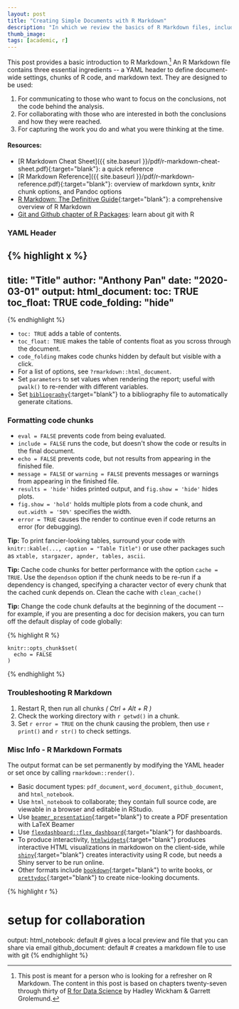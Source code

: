 ```yaml
---
layout: post
title: "Creating Simple Documents with R Markdown"
description: "In which we review the basics of R Markdown files, including the YAML header, code chunk options, and formatting options."
thumb_image: 
tags: [academic, r]
---
```


This post provides a basic introduction to R Markdown.[^1] An R Markdown file contains three essential ingredients -- a YAML header to define document-wide settings, chunks of R code, and markdown text. They are designed to be used:

1. For communicating to those who want to focus on the conclusions, not the code behind the analysis.
2. For collaborating with those who are interested in both the conclusions and how they were reached.
3. For capturing the work you do and what you were thinking at the time.

[^1]: This post is meant for a person who is looking for a refresher on R Markdown. The content in this post is based on chapters twenty-seven through thirty of [R for Data Science](https://r4ds.had.co.nz/index.html) by Hadley Wickham & Garrett Grolemund.


#### Resources:

- [R Markdown Cheat Sheet]({{ site.baseurl }}/pdf/r-markdown-cheat-sheet.pdf){:target="blank"}: a quick reference
- [R Markdown Reference]({{ site.baseurl }}/pdf/r-markdown-reference.pdf){:target="blank"}: overview of markdown syntx, knitr chunk options, and Pandoc options
- [R Markdown: The Definitive Guide](https://bookdown.org/yihui/rmarkdown/){:target="blank"}: a comprehensive overview of R Markdown
- [Git and Github chapter of R Packages](http://r-pkgs.had.co.nz/git.html): learn about git with R

### YAML Header

{% highlight x %}
---
title: "Title"
author: "Anthony Pan"
date: "2020-03-01"
output: 
  html_document: 
    toc: TRUE
    toc_float: TRUE
    code_folding: "hide"
---
{% endhighlight %}

* `toc: TRUE` adds a table of contents.
* `toc_float: TRUE` makes the table of contents float as you scross through the document.
* `code_folding` makes code chunks hidden by default but visible with a click.
* For a list of options, see `?rmarkdown::html_document`.
* Set `parameters` to set values when rendering the report; useful with `pwalk()` to re-render with different variables.
* Set [`bibliography`](https://rmarkdown.rstudio.com/authoring_bibliographies_and_citations.html){:target="blank"} to a bibliography file to automatically generate citations.

### Formatting code chunks

* `eval = FALSE` prevents code from being evaluated.
* `include = FALSE` runs the code, but doesn't show the code or results in the final document.
* `echo = FALSE` prevents code, but not results from appearing in the finished file.
* `message = FALSE` or `warning = FALSE` prevents messages or warnings from appearing in the finished file.
* `results = 'hide'` hides printed output, and `fig.show = 'hide'` hides plots.
* `fig.show = 'hold'` holds multiple plots from a code chunk, and `out.width = '50%'` specifies the width.
* `error = TRUE` causes the render to continue even if code returns an error (for debugging).

**Tip:** To print fancier-looking tables, surround your code with `knitr::kable(..., caption = "Table Title")` or use other packages such as `xtable, stargazer, apnder, tables, ascii`.

**Tip:** Cache code chunks for better performance with the option `cache = TRUE`. Use the `dependson` option if the chunk needs to be re-run if a dependency is changed, specifying a character vector of every chunk that the cached cunk depends on. Clean the cache with `clean_cache()`

**Tip:** Change the code chunk defaults at the beginning of the document -- for example, if you are presenting a doc for decision makers, you can turn off the default display of code globally:

{% highlight R %}
```{r example_setup_chunk, include = FALSE}
knitr::opts_chunk$set(
  echo = FALSE
)
```
{% endhighlight %}


### Troubleshooting R Markdown

1. Restart R, then run all chunks *( Ctrl + Alt + R )*
2. Check the working directory with `r getwd()` in a chunk.
3. Set `r error = TRUE` on the chunk causing the problem, then use `r print()` and `r str()` to check settings.

### Misc Info - R Markdown Formats

The output format can be set permanently by modifying the YAML header or set once by calling `rmarkdown::render()`.

* Basic document types: `pdf_document`, `word_document`, `github_document`, and `html_notebook`.
* Use `html_notebook` to collaborate; they contain full source code, are viewable in a browser and editable in RStudio.
* Use [`beamer_presentation`](https://bookdown.org/yihui/rmarkdown/beamer-presentation.html){:target="blank"} to create a PDF presentation with LaTeX Beamer
* Use [`flexdashboard::flex_dashboard`](https://rmarkdown.rstudio.com/flexdashboard/){:target="blank"} for dashboards.
* To produce interactivity, [`htmlwidgets`](http://www.htmlwidgets.org/){:target="blank"} produces interactive HTML visualizations in markdowon on the client-side, while [`shiny`](https://shiny.rstudio.com/){:target="blank"} creates interactivity using R code, but needs a Shiny server to be run online.
* Other formats include [`bookdown`](https://bookdown.org/yihui/bookdown/){:target="blank"} to write books, or [`prettydoc`](https://github.com/yixuan/prettydoc/){:target="blank"} to create nice-looking documents.

{% highlight r %}
# setup for collaboration
output:
  html_notebook: default   # gives a local preview and file that you can share via email
  github_document: default # creates a markdown file to use with git
{% endhighlight %}
